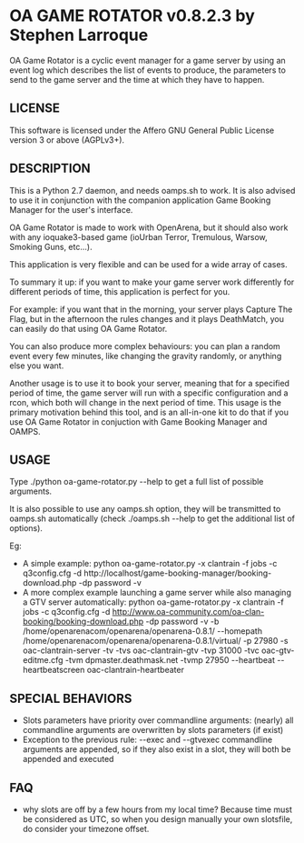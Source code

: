 OA GAME ROTATOR v0.8.2.3
by Stephen Larroque
========================

OA Game Rotator is a cyclic event manager for a game server by using an event log which describes the list of events to produce, the parameters to send to the game server and the time at which they have to happen.

LICENSE
-------

This software is licensed under the Affero GNU General Public License version 3 or above (AGPLv3+).

DESCRIPTION
-----------

This is a Python 2.7 daemon, and needs oamps.sh to work. It is also advised to use it in conjunction with the companion application Game Booking Manager for the user's interface.

OA Game Rotator is made to work with OpenArena, but it should also work with any ioquake3-based game (ioUrban Terror, Tremulous, Warsow, Smoking Guns, etc...).

This application is very flexible and can be used for a wide array of cases.

To summary it up: if you want to make your game server work differently for different periods of time, this application is perfect for you.

For example: if you want that in the morning, your server plays Capture The Flag, but in the afternoon the rules changes and it plays DeathMatch, you can easily do that using OA Game Rotator.

You can also produce more complex behaviours: you can plan a random event every few minutes, like changing the gravity randomly, or anything else you want.

Another usage is to use it to book your server, meaning that for a specified period of time, the game server will run with a specific configuration and a rcon, which both will change in the next period of time.
This usage is the primary motivation behind this tool, and is an all-in-one kit to do that if you use OA Game Rotator in conjuction with Game Booking Manager and OAMPS.

USAGE
-----

Type ./python oa-game-rotator.py --help to get a full list of possible arguments.

It is also possible to use any oamps.sh option, they will be transmitted to oamps.sh automatically (check ./oamps.sh --help to get the additional list of options).

Eg:
- A simple example: python oa-game-rotator.py -x clantrain -f jobs -c q3config.cfg -d http://localhost/game-booking-manager/booking-download.php -dp password -v
- A more complex example launching a game server while also managing a GTV server automatically: python oa-game-rotator.py -x clantrain -f jobs -c q3config.cfg -d http://www.oa-community.com/oa-clan-booking/booking-download.php -dp password -v     -b /home/openarenacom/openarena/openarena-0.8.1/ --homepath /home/openarenacom/openarena/openarena-0.8.1/virtual/ -p 27980 -s oac-clantrain-server     -tv -tvs oac-clantrain-gtv -tvp 31000 -tvc oac-gtv-editme.cfg -tvm dpmaster.deathmask.net -tvmp 27950 --heartbeat --heartbeatscreen oac-clantrain-heartbeater

SPECIAL BEHAVIORS
-----------------

- Slots parameters have priority over commandline arguments: (nearly) all commandline arguments are overwritten by slots parameters (if exist)
- Exception to the previous rule: --exec and --gtvexec commandline arguments are appended, so if they also exist in a slot, they will both be appended and executed

FAQ
---

- why slots are off by a few hours from my local time?
Because time must be considered as UTC, so when you design manually your own slotsfile, do consider your timezone offset.
